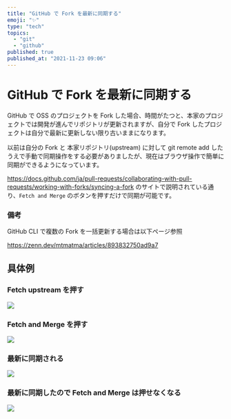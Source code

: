 ```yaml
---
title: "GitHub で Fork を最新に同期する"
emoji: "✨"
type: "tech"
topics:
  - "git"
  - "github"
published: true
published_at: "2021-11-23 09:06"
---
```


# GitHub で Fork を最新に同期する

GitHub で OSS のプロジェクトを Fork した場合、時間がたつと、本家のプロジェクトでは開発が進んでリポジトリが更新されますが、自分で Fork したプロジェクトは自分で最新に更新しない限り古いままになります。

以前は自分の Fork と 本家リポジトリ(upstream) に対して git remote add したうえで手動で同期操作をする必要がありましたが、現在はブラウザ操作で簡単に同期ができるようになっています。

https://docs.github.com/ja/pull-requests/collaborating-with-pull-requests/working-with-forks/syncing-a-fork
のサイトで説明されている通り、`Fetch and Merge` のボタンを押すだけで同期が可能です。

### 備考

GitHub CLI で複数の Fork を一括更新する場合は以下ページ参照

https://zenn.dev/mtmatma/articles/893832750ad9a7


## 具体例

### Fetch upstream を押す

![](https://storage.googleapis.com/zenn-user-upload/e0431f200fd2-20211123.png)

### Fetch and Merge を押す

![](https://storage.googleapis.com/zenn-user-upload/a3c944ab78a4-20211123.png)

### 最新に同期される

![](https://storage.googleapis.com/zenn-user-upload/0028d6f92c7c-20211123.png)

### 最新に同期したので Fetch and Merge は押せなくなる

![](https://storage.googleapis.com/zenn-user-upload/e987ba686192-20211123.png)